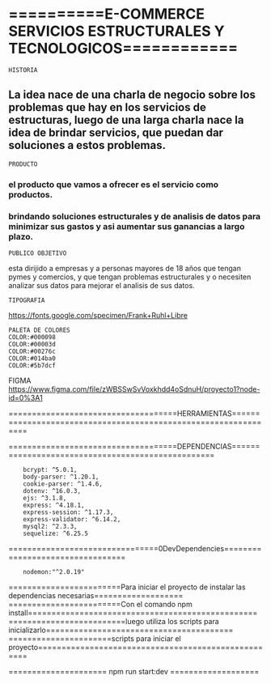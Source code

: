 

# ==========E-COMMERCE SERVICIOS ESTRUCTURALES Y TECNOLOGICOS============


    HISTORIA

## La idea nace de una charla de negocio sobre los problemas que hay en los servicios de estructuras, luego de una larga charla nace la idea de brindar servicios, que puedan dar soluciones a estos problemas.

    PRODUCTO
### el producto que vamos a ofrecer es el servicio como productos.

### brindando soluciones estructurales y de analisis de datos para minimizar sus gastos y asi aumentar sus ganancias a largo plazo.


    PUBLICO OBJETIVO

esta dirijido a empresas y a personas mayores de 18 años que tengan pymes y comercios, y que tengan problemas estructurales y o necesiten analizar sus datos para mejorar el analisis de sus datos.


    TIPOGRAFIA

https://fonts.google.com/specimen/Frank+Ruhl+Libre

    PALETA DE COLORES
    COLOR:#000098
    COLOR:#00003d
    COLOR:#00276c
    COLOR:#014ba0
    COLOR:#5b7dcf




 FIGMA
 https://www.figma.com/file/zWBSSwSvVoxkhdd4oSdnuH/proyecto1?node-id=0%3A1

====================================HERRAMIENTAS================================================================ 

====================================DEPENDENCIAS==================================================

        bcrypt: ^5.0.1,
        body-parser: ^1.20.1,
        cookie-parser: ^1.4.6,
        dotenv: ^16.0.3,
        ejs: ^3.1.8,
        express: ^4.18.1,
        express-session: ^1.17.3,
        express-validator: ^6.14.2,
        mysql2: ^2.3.3,
        sequelize: ^6.25.5
 
================================0DevDependencies================================= 

        nodemon:"^2.0.19"

========================Para iniciar el proyecto de instalar las dependencias necesarias===================
========================Con el comando npm install=================================================
=========================luego utiliza los scripts para inicializarlo========================================
======================scripts para iniciar el proyecto====================================================

   ===================== npm run start:dev  ===================
